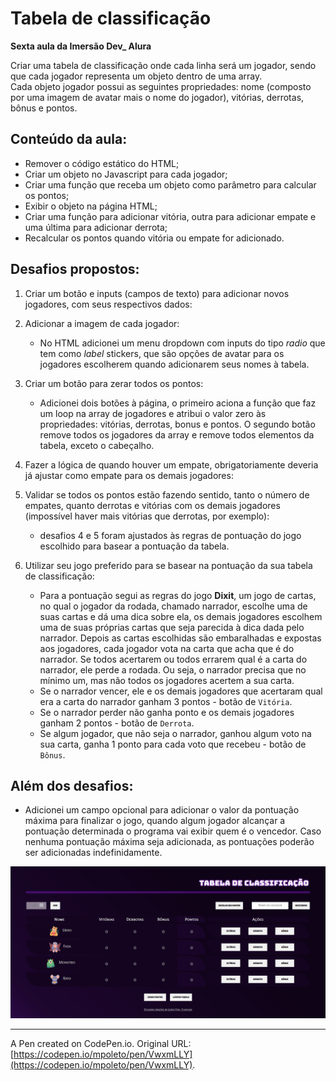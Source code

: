 # Tabela de classificação

**Sexta aula da Imersão Dev_ Alura**

Criar uma tabela de classificação onde cada linha será um jogador, sendo que cada jogador representa um objeto dentro de uma array.   
Cada objeto jogador possui as seguintes propriedades: nome (composto por uma imagem de avatar mais o nome do jogador), vitórias, derrotas, bônus e pontos.

## Conteúdo da aula:

- Remover o código estático do HTML;
- Criar um objeto no Javascript para cada jogador;
- Criar uma função que receba um objeto como parâmetro para calcular os pontos;
- Exibir o objeto na página HTML;
- Criar uma função para adicionar vitória, outra para adicionar empate e uma última para adicionar derrota;
- Recalcular os pontos quando vitória ou empate for adicionado.

## Desafios propostos:

1. Criar um botão e inputs (campos de texto) para adicionar novos jogadores, com seus respectivos dados:
2. Adicionar a imagem de cada jogador:
    - No HTML adicionei um menu dropdown com inputs do tipo *radio* que tem como *label* stickers, que são opções de avatar para os jogadores escolherem quando adicionarem seus nomes à tabela.

3. Criar um botão para zerar todos os pontos:
    - Adicionei dois botões à página, o primeiro aciona a função que faz um loop na array de jogadores e atribui o valor zero às propriedades: vitórias, derrotas, bonus e pontos. O segundo botão remove todos os jogadores da array e remove todos elementos da tabela, exceto o cabeçalho. 

4. Fazer a lógica de quando houver um empate, obrigatoriamente deveria já ajustar como empate para os demais jogadores:
5. Validar se todos os pontos estão fazendo sentido, tanto o número de empates, quanto derrotas e vitórias com os demais jogadores (impossível haver mais vitórias que derrotas, por exemplo):
    - desafios 4 e 5 foram ajustados às regras de pontuação do jogo escolhido para basear a pontuação da tabela.

6. Utilizar seu jogo preferido para se basear na pontuação da sua tabela de classificação:
    - Para a pontuação segui as regras do jogo **Dixit**, um jogo de cartas, no qual o jogador da rodada, chamado narrador, escolhe uma de suas cartas e dá uma dica sobre ela, os demais jogadores escolhem uma de suas próprias cartas que seja parecida à dica dada pelo narrador. Depois as cartas escolhidas são embaralhadas e expostas aos jogadores, cada jogador vota na carta que acha que é do narrador. Se todos acertarem ou todos errarem qual é a carta do narrador, ele perde a rodada. Ou seja, o narrador precisa que no mínimo um, mas não todos os jogadores acertem a sua carta.
    - Se o narrador vencer, ele e os demais jogadores que acertaram qual era a carta do narrador ganham 3 pontos - botão de `Vitória`.
    - Se o narrador perder não ganha ponto e os demais jogadores ganham 2 pontos - botão de `Derrota`.
    - Se algum jogador, que não seja o narrador, ganhou algum voto na sua carta, ganha 1 ponto para cada voto que recebeu - botão de `Bônus`.

## Além dos desafios:

- Adicionei um campo opcional para adicionar o valor da pontuação máxima para finalizar o jogo, quando algum jogador alcançar a pontuação determinada o programa vai exibir quem é o vencedor. Caso nenhuma pontuação máxima seja adicionada, as pontuações poderão ser adicionadas indefinidamente.

![Exemplo do resultado da tabela com jogadores](./src/assets/img/tabela-pagina.png)

------------
A Pen created on CodePen.io. Original URL: [https://codepen.io/mpoleto/pen/VwxmLLY](https://codepen.io/mpoleto/pen/VwxmLLY).

